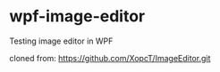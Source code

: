 # wpf-image-editor

Testing image editor in WPF

cloned from: https://github.com/XopcT/ImageEditor.git